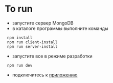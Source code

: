 # To run

- запустите сервер MongoDB
- в каталоге программы выполните команды
```
 npm install
 npm run client-install
 npm run server-install
```
- запустите все в режиме разработки
```
 npm run dev
```
- подключитесь к [приложению](http://localhost:3000)